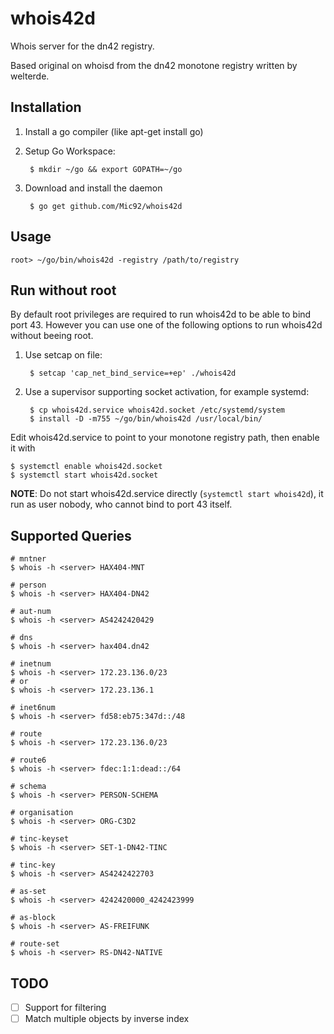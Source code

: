 # whois42d
Whois server for the dn42 registry.

Based original on whoisd from the dn42 monotone registry written by welterde.

## Installation

1. Install a go compiler (like apt-get install go)
2. Setup Go Workspace:

        $ mkdir ~/go && export GOPATH=~/go

3. Download and install the daemon

        $ go get github.com/Mic92/whois42d

## Usage

    root> ~/go/bin/whois42d -registry /path/to/registry


## Run without root

By default root privileges are required to run whois42d to be able to bind port 43.
However you can use one of the following options to run whois42d without beeing root.

1. Use setcap on file:

        $ setcap 'cap_net_bind_service=+ep' ./whois42d

2. Use a supervisor supporting socket activation, for example systemd:

        $ cp whois42d.service whois42d.socket /etc/systemd/system
        $ install -D -m755 ~/go/bin/whois42d /usr/local/bin/

Edit whois42d.service to point to your monotone registry path, then enable it with

    $ systemctl enable whois42d.socket
    $ systemctl start whois42d.socket

**NOTE**: Do not start whois42d.service directly (`systemctl start whois42d`),
it run as user nobody, who cannot bind to port 43 itself.

## Supported Queries

    # mntner
    $ whois -h <server> HAX404-MNT

    # person
    $ whois -h <server> HAX404-DN42

    # aut-num
    $ whois -h <server> AS4242420429

    # dns
    $ whois -h <server> hax404.dn42

    # inetnum
    $ whois -h <server> 172.23.136.0/23
    # or
    $ whois -h <server> 172.23.136.1

    # inet6num
    $ whois -h <server> fd58:eb75:347d::/48

    # route
    $ whois -h <server> 172.23.136.0/23

    # route6
    $ whois -h <server> fdec:1:1:dead::/64

    # schema
    $ whois -h <server> PERSON-SCHEMA

    # organisation
    $ whois -h <server> ORG-C3D2

    # tinc-keyset
    $ whois -h <server> SET-1-DN42-TINC

    # tinc-key
    $ whois -h <server> AS4242422703

    # as-set
    $ whois -h <server> 4242420000_4242423999

    # as-block
    $ whois -h <server> AS-FREIFUNK

    # route-set
    $ whois -h <server> RS-DN42-NATIVE

## TODO

- [ ] Support for filtering
- [ ] Match multiple objects by inverse index

